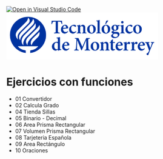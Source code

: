 [![Open in Visual Studio Code](https://classroom.github.com/assets/open-in-vscode-f059dc9a6f8d3a56e377f745f24479a46679e63a5d9fe6f495e02850cd0d8118.svg)](https://classroom.github.com/online_ide?assignment_repo_id=5467474&assignment_repo_type=AssignmentRepo)
![Tec de Monterrey](images/logotecmty.png)
# Ejercicios con funciones

- 01 Convertidor
- 02 Calcula Grado
- 04 Tienda Sillas
- 05 Binario - Decimal
- 06 Area Prisma Rectangular
- 07 Volumen Prisma Rectangular
- 08 Tarjeteria Española
- 09 Area Rectángulo
- 10 Oraciones
